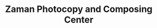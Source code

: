 ---
title: "Zaman Photocopy and Composing Center"
url: /slm-abd/zaman-photocopy-and-composing-center/
shop: office supplies
---